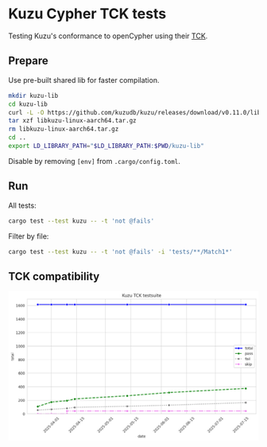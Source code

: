 # Kuzu Cypher TCK tests

Testing Kuzu's conformance to openCypher using their [TCK](https://github.com/opencypher/openCypher/tree/main/tck).

## Prepare

Use pre-built shared lib for faster compilation.

```bash
mkdir kuzu-lib
cd kuzu-lib
curl -L -O https://github.com/kuzudb/kuzu/releases/download/v0.11.0/libkuzu-linux-aarch64.tar.gz
tar xzf libkuzu-linux-aarch64.tar.gz
rm libkuzu-linux-aarch64.tar.gz
cd ..
export LD_LIBRARY_PATH="$LD_LIBRARY_PATH:$PWD/kuzu-lib"
```

Disable by removing `[env]` from `.cargo/config.toml`.

## Run

All tests:

```bash
cargo test --test kuzu -- -t 'not @fails'
```

Filter by file:

```bash
cargo test --test kuzu -- -t 'not @fails' -i 'tests/**/Match1*'
```

## TCK compatibility

![Evolution over time](/scripts/results.png?raw=true)
